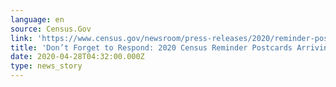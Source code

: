 ```yaml
---
language: en
source: Census.Gov
link: 'https://www.census.gov/newsroom/press-releases/2020/reminder-postcards.html'
title: 'Don’t Forget to Respond: 2020 Census Reminder Postcards Arriving'
date: 2020-04-28T04:32:00.000Z
type: news_story
---
```


